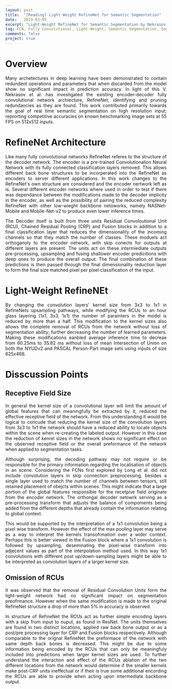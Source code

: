 ```yaml
---
layout: post
title:  "[Reading] Light-Weight RefineNet for Semantic Segmentation"
date:   2019-03-05
excerpt: "Light-Weight RefineNet for Semantic Segmentation by Nekrasov et al."
tag: FCN, Fully Convolutional, Light-Weight, Semantic Segmentation, Segmentation
comments: false
project: true
---
```




Overview
========
<p style='text-align: justify;'>
Many archetectures in deep learning have been demonstrated to contain redundent operations and parameters that when discarded from the model show no significant impact in prediction accuracy. In light of this V. Nekrasov et al. has investigated the existing encoder-decoder fully convolutional network archiecture, RefineNet, identifying and pruning redundancies as they are found. This work contributed primarily towards the goal of real time semantic segmentation on high resolution input; reprorting competitive accuracies on known benchmarking image sets at 55 FPS on 512x512 inputs.
</p>

RefineNet Architecture
======================
<p style='text-align: justify;'>
Like many fully convolutional networks RefineNet referes to the structure of the decoder network. The encoder is a pre-trained Convolutionalion Neural Network with its fully connected classification layers removed. This allows different back bone structures to be incorperated into the RefineNet as encoders to server different applications. In this work changes to the RefineNet's own structure are considered and the encoder nertwork left as is. Several different encoder networks where used in order to test if there was dependance between the modifications made to the decoder implicity in the encoder, as well as the possibility of pairing the reduced complexity RefineNet with other low-wieght backbone netoworks, namely NASNet-Mobile and Mobile-Net-v2 to produce even lower inference times.
</p>
<p style='text-align: justify;'>
The Decoder itself is built from three units Residual Convoloutional Unit (RCU), Chained Residual Pooling (CRP) and Fusion blocks in addition to a final classification layer that reduces the dimensionality of the incoming channels so that they match the number of classes. These moduels act orthoganoly to the encoder network, with skip conects for outputs at different layers are present. The units act on these intermiediate outputs pre-processing, upsampling and fusing shallower encoder predicitions with deep ones to produce the overall output. The final combination of these predictions is then passed through the final dimensionality reduction layer to form the final size matched pixel per pixel classification of the input.
</p>

Light-Weight RefineNEt
======================
<p style='text-align: justify;'>
By changing the convolution layers' kernel size from 3x3 to 1x1 in RefineNets upsampling pathways, while modifying the RCUs to an hour glass layering (1x1, 3x3, 1x1) the number of paramters in the model is reduced by more than a half.  This modification to the kernel sizes also allows the complete removal of RCUs from the network without loss of segmentation ability; further decreasing the number of learned parameters. Making these modifications eanbled average inference time to decreae from 60.25ms to 35.82 ms without loss of mean Intersection of Union on both the NYUDv2 and PASCAL Person-Part image sets using inputs of size 625x468.
</p>

Disscussion Points
==================
Receptive Field Size
--------------------
<p style='text-align: justify;'>
In general the kernel size of a convolutional layer will limit the amount of global features that can meaningfully be extracted by it, reduced the effective receptive field of the network. From this understanding it would be logical to concude that reducing the kernel size of the convolution layers from 3x3 to 1x1 the network should have a reduced ability to locate objects within the scene when re-creating the labeled output. However in this case the reduction of kenrel sizes in the network shows no significant effect on the observed receptive field or the overall preformance of the network when applied to segmentation tasks.
</p>
<p style='text-align: justify;'>
Although surprising, the decoding pathway may not require or be responsible for the primary information regarding the localisation of objects in an scene. Considering the FCNs first explored by Long et al. did not include convolution layers in skip connection preprocessing, besides a single layer used to match the number of channels between tensors, still retained placement of obejcts within scenes. This might indicate that a large portion of the global features responsible for the recetpive field originate from the encoder network. The orthongal decoder netowrk serving as a pre-processing transform that adjusts the balance of compoments being added from the different depths that already contain the information  relating to global context. 
</p>
<p style='text-align: justify;'>
This would be supported by the interpretation of a 1x1 convolution being a pixel wise transform. However the effect of the max pooling layer may serve as a way to interpret the kernels transofrmation over a wider context. Perhaps this is better viewed in the Fusion block where a 1x1 convolution is followed by upsampling, deseminating the pixel-wise transform into adjecent values as part of the interpolation method used. In this way 1x1 convolutions with different post up/down-sampling layers might be able to be interpreted as convolution layers of a larger kernel size.  
</p>

Omission of RCUs
----------------
<p style='text-align: justify;'>
It was observed that the removal of Residual Convolution Units form the light-weight network had no significant impact on segmentation preofrmance. However when the same modification is made to the original RefineNet structure a drop of more than 5% in accuracy is observed.
</p>
<p style='text-align: justify;'>
In structure of RefineNet the RCUs act as further simple encoding layers with a skip from input to ouput, as found in ResNet. The units themselves are found in two distinct locations, applied raw back bone output or as a post/pre processing layer for CRP and Fusion blocks respectively.
Although comparable to the orignal RefineNet the preformace of the network with same depth back bones is decreased. This might be due to some information being encoded by the RCUs that can only be meaningfuly included into predictions when larger kernel sizes are used. To further understand the interaction and effect of the RCUs ablation of the two different locations from the network would determine if the smaller kernels make post-CRP units ineffectual or if their is true some additional encording the RCUs are able to provide when acting upon intermediate backbone output.
</p>